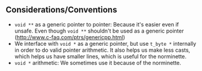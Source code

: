 ## Considerations/Conventions

- `void **` as a generic pointer to pointer: Because it's easier even if unsafe.
  Even though `void **` shouldn't be used as a generic pointer
  (http://www.c-faq.com/ptrs/genericpp.html)
- We interface with `void *` as a generic pointer, but use `t_byte *` internally
  in order to do valid pointer arithmetic. It also helps us make less casts,
  which helps us have smaller lines, which is useful for the norminette.
- `void *` arithmetic: We sometimes use it because of the norminette.
